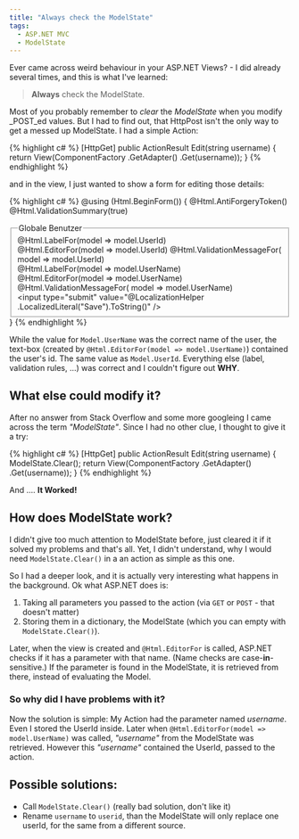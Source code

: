 ```yaml
---
title: "Always check the ModelState"
tags: 
  - ASP.NET MVC
  - ModelState
---
```


Ever came across weird behaviour in your ASP.NET Views? - I did already several times, and this is what I've learned:

> __Always__ check the ModelState.

Most of you probably remember to _clear_ the _ModelState_ when you modify _POST_ed values. But I had to find out, that HttpPost isn't the only way to get a messed up ModelState.
I had a simple Action:

{% highlight c# %}
[HttpGet]
public ActionResult Edit(string username)
{
    return View(ComponentFactory
        .GetAdapter<IUserListAdapter>()
        .Get(username));
}
{% endhighlight %}

and in the view, I just wanted to show a form for editing those details:

{% highlight c# %}
@using (Html.BeginForm())
{
    @Html.AntiForgeryToken()
    @Html.ValidationSummary(true)
    <fieldset>
        <legend>Globale Benutzer</legend>
        <div class="editor-label">
            @Html.LabelFor(model => model.UserId)
        </div>
        <div class="editor-field">
            @Html.EditorFor(model => model.UserId)
            @Html.ValidationMessageFor(
                model => model.UserId)
        </div>
        <div class="editor-label">
            @Html.LabelFor(model => model.UserName)
        </div>
        <div class="editor-field">
            @Html.EditorFor(model => model.UserName)
            @Html.ValidationMessageFor(
                model => model.UserName)
        </div>
        <div>
            <input type="submit"
                value="@LocalizationHelper
                .LocalizedLiteral("Save").ToString()"
            />
        </div>
    </fieldset>
}
{% endhighlight %}

While the value for `Model.UserName` was the correct name of the user, the text-box (created by `@Html.EditorFor(model => model.UserName)`) contained the user's id. The same value as `Model.UserId`. Everything else (label, validation rules, ...) was correct and I couldn't figure out __WHY__.


What else could modify it?
-------------------------

After no answer from Stack Overflow and some more googleing I came across the term _"ModelState"_. Since I had no other clue, I thought to give it a try:

{% highlight c# %}
[HttpGet]
public ActionResult Edit(string username)
{
    ModelState.Clear();
    return View(ComponentFactory
        .GetAdapter<IUserListAdapter>()
        .Get(username));
}
{% endhighlight %}

And .... __It Worked!__


How does ModelState work?
-------------------------

I didn't give too much attention to ModelState before, just cleared it if it solved my problems and that's all. Yet, I didn't understand, why I would need `ModelState.Clear()` in a an action as simple as this one.

So I had a deeper look, and it is actually very interesting what happens in the background.
Ok what ASP.NET does is:

1. Taking all parameters you passed to the action (via ``GET`` or `POST` - that doesn't matter)
2. Storing them in a dictionary, the ModelState (which you can empty with ``ModelState.Clear()``).

Later, when the view is created and ``@Html.EditorFor`` is called, ASP.NET checks if it has a parameter with that name. (Name checks are case-__in__-sensitive.) If the parameter is found in the ModelState, it is retrieved from there, instead of evaluating the Model.


### So why did I have problems with it?

Now the solution is simple: My Action had the parameter named _username_. Even I stored the UserId inside. Later when ```@Html.EditorFor(model => model.UserName)``` was called, _"username"_ from the ModelState was retrieved. However this _"username"_ contained the UserId, passed to the action.


Possible solutions:
-------------------

- Call `ModelState.Clear()` (really bad solution, don't like it)
- Rename `username` to `userid`, than the ModelState will only replace one userId, for the same from a different source.